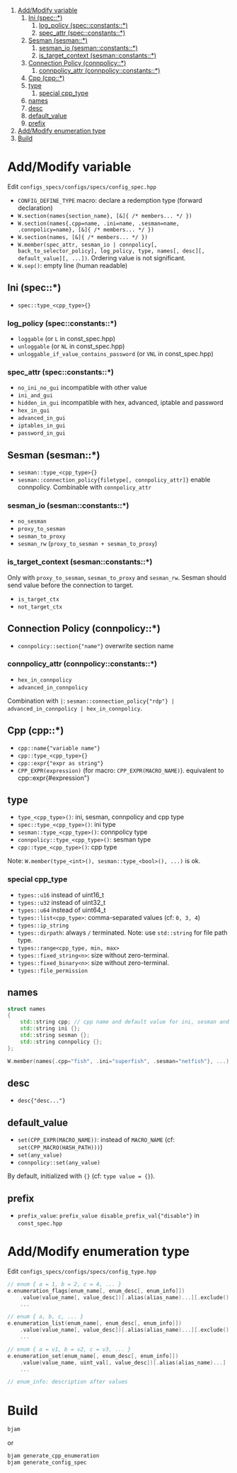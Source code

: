 1. [Add/Modify variable](#addmodify-variable)
    1. [Ini (spec::*)](#ini-spec)
        1. [log_policy (spec::constants::*)](#log_policy-specconstants)
        2. [spec_attr (spec::constants::*)](#spec_attr-specconstants)
    2. [Sesman (sesman::*)](#sesman-sesman)
        1. [sesman_io (sesman::constants::*)](#sesman_io-sesmanconstants)
        2. [is_target_context (sesman::constants::*)](#is_target_context-sesmanconstants)
    3. [Connection Policy (connpolicy::*)](#connection-policy-connpolicy)
        1. [connpolicy_attr (connpolicy::constants::*)](#connpolicy_attr-connpolicyconstants)
    4. [Cpp (cpp::*)](#cpp-cpp)
    5. [type](#type)
        1. [special cpp_type](#special-cpp_type)
    6. [names](#names)
    7. [desc](#desc)
    8. [default_value](#default_value)
    9. [prefix](#prefix)
2. [Add/Modify enumeration type](#addmodify-enumeration-type)
3. [Build](#build)


# Add/Modify variable

Edit `configs_specs/configs/specs/config_spec.hpp`

- `CONFIG_DEFINE_TYPE` macro: declare a redemption type (forward declaration)
- `W.section(names{section_name}, [&]{ /* members... */ })`
- `W.section(names{.cpp=name, .ini=name, .sesman=name, .connpolicy=name}, [&]{ /* members... */ })`
- `W.section(names, [&]{ /* members... */ })`
- `W.member(spec_attr, sesman_io | connpolicy[, back_to_selector_policy], log_policy, type, names[, desc][, default_value][, ...])`. Ordering value is not significant.
- `W.sep()`: empty line (human readable)



## Ini (spec::*)

- `spec::type_<cpp_type>{}`


### log_policy (spec::constants::*)

- `loggable` (or `L` in const_spec.hpp)
- `unloggable` (or `NL` in const_spec.hpp)
- `unloggable_if_value_contains_password` (or `VNL` in const_spec.hpp)


### spec_attr (spec::constants::*)

- `no_ini_no_gui` incompatible with other value
- `ini_and_gui`
- `hidden_in_gui` incompatible with hex, advanced, iptable and password
- `hex_in_gui`
- `advanced_in_gui`
- `iptables_in_gui`
- `password_in_gui`



## Sesman (sesman::*)

- `sesman::type_<cpp_type>{}`
- `sesman::connection_policy{filetype[, connpolicy_attr]}` enable connpolicy. Combinable with `connpolicy_attr`


### sesman_io (sesman::constants::*)

- `no_sesman`
- `proxy_to_sesman`
- `sesman_to_proxy`
- `sesman_rw` (`proxy_to_sesman + sesman_to_proxy`)


### is_target_context (sesman::constants::*)

Only with `proxy_to_sesman`, `sesman_to_proxy` and `sesman_rw`. Sesman should send value before the connection to target.

- `is_target_ctx`
- `not_target_ctx`



## Connection Policy (connpolicy::*)

- `connpolicy::section{"name"}` overwrite section name


### connpolicy_attr (connpolicy::constants::*)

- `hex_in_connpolicy`
- `advanced_in_connpolicy`

Combination with `|`: `sesman::connection_policy{"rdp"} | advanced_in_connpolicy | hex_in_connpolicy`.



## Cpp (cpp::*)

- `cpp::name{"variable name"}`
- `cpp::type_<cpp_type>{}`
- `cpp::expr{"expr as string"}`
- `CPP_EXPR(expression)` (for macro: `CPP_EXPR(MACRO_NAME)`). equivalent to cpp::expr{#expression"}



## type

- `type_<cpp_type>()`: ini, sesman, connpolicy and cpp type
- `spec::type_<cpp_type>()`: ini type
- `sesman::type_<cpp_type>()`: connpolicy type
- `connpolicy::type_<cpp_type>()`: sesman type
- `cpp::type_<cpp_type>()`: cpp type

Note: `W.member(type_<int>(), sesman::type_<bool>(), ...)` is ok.

### special cpp_type

- `types::u16` instead of uint16_t
- `types::u32` instead of uint32_t
- `types::u64` instead of uint64_t
- `types::list<cpp_type>`: comma-separated values (cf: `0, 3, 4`)
- `types::ip_string`
- `types::dirpath`: always `/` terminated. Note: use `std::string` for file path type.
- `types::range<cpp_type, min, max>`
- `types::fixed_string<n>`: size without zero-terminal.
- `types::fixed_binary<n>`: size without zero-terminal.
- `types::file_permission`



## names

```cpp
struct names
{
    std::string cpp; // cpp name and default value for ini, sesman and connpolicy
    std::string ini {};
    std::string sesman {};
    std::string connpolicy {};
};
```

```cpp
W.member(names{.cpp="fish", .ini="superfish", .sesman="netfish"}, ...);
```



## desc

- `desc{"desc..."}`



## default_value

- `set(CPP_EXPR(MACRO_NAME))`: instead of `MACRO_NAME` (cf: `set(CPP_MACRO(HASH_PATH)))`)
- `set(any_value)`
- `connpolicy::set(any_value)`

By default, initialized with `{}` (cf: `type value = {}`).


## prefix

- `prefix_value`: `prefix_value disable_prefix_val{"disable"}` in `const_spec.hpp`


# Add/Modify enumeration type

Edit `configs_specs/configs/specs/config_type.hpp`

```cpp
// enum { a = 1, b = 2, c = 4, ... }
e.enumeration_flags(enum_name[, enum_desc[, enum_info]])
    .value(value_name[, value_desc])[.alias(alias_name)...][.exclude()...]
    ...

// enum { a, b, c, ... }
e.enumeration_list(enum_name[, enum_desc[, enum_info]])
    .value(value_name[, value_desc])[.alias(alias_name)...][.exclude()...]
    ...

// enum { a = v1, b = v2, c = v3, ... }
e.enumeration_set(enum_name[, enum_desc[, enum_info]])
    .value(value_name, uint_val[, value_desc])[.alias(alias_name)...]
    ...

// enum_info: description after values
```


# Build

```bash
bjam
```

or

```bash
bjam generate_cpp_enumeration
bjam generate_config_spec
```

